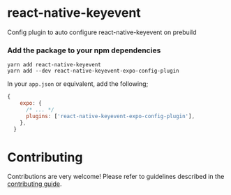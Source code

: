 # react-native-keyevent

Config plugin to auto configure react-native-keyevent on prebuild
### Add the package to your npm dependencies

```
yarn add react-native-keyevent
yarn add --dev react-native-keyevent-expo-config-plugin
```

In your `app.json` or equivalent, add the following;
```js
{
    expo: {
      /* ... */
      plugins: ['react-native-keyevent-expo-config-plugin'],
    },
  }
```

# Contributing

Contributions are very welcome! Please refer to guidelines described in the [contributing guide]( https://github.com/expo/expo#contributing).
